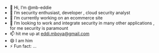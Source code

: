 - 👋 Hi, I’m @mb-eddie
- 👀 I’m security enthusiast, developer , cloud security analyst
- 🌱 I’m currently working on an ecommerce site 
- 💞️ I’m looking to work and integrate security in many other applications , for me security is paramount
- 📫 hit me up at eddi.mboya@gmail.com
- 😄 I am him 
- ⚡ Fun fact: ...

<!---
mb-eddie/mb-eddie is a ✨ special ✨ repository because its `README.md` (this file) appears on your GitHub profile.
You can click the Preview link to take a look at your changes.
--->
